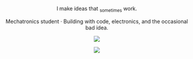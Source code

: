 <p align="center">
  I make ideas that <sub>sometimes</sub> work.  
</p>

<p align="center">
  Mechatronics student · Building with code, electronics, and the occasional bad idea.  
</p>

<p align="center">
  <img src="https://skillicons.dev/icons?i=github,linux,py,js,c,arduino&theme=dark" />
</p>

<p align="center">
  <img src="https://skillicons.dev/icons?i=svelte,astro,vite,tailwind,blender,ubuntu,vscode,postman&theme=dark" />
</p>
